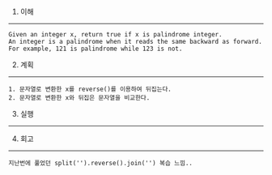 # <Palindrome Number>

1. 이해

---

    Given an integer x, return true if x is palindrome integer.
    An integer is a palindrome when it reads the same backward as forward.
    For example, 121 is palindrome while 123 is not.

2. 계획

---

    1. 문자열로 변환한 x를 reverse()를 이용하여 뒤집는다.
    2. 문자열로 변환한 x와 뒤집은 문자열을 비교한다.

3. 실행

---

4. 회고

---

    지난번에 풀었던 split('').reverse().join('') 복습 느낌..
